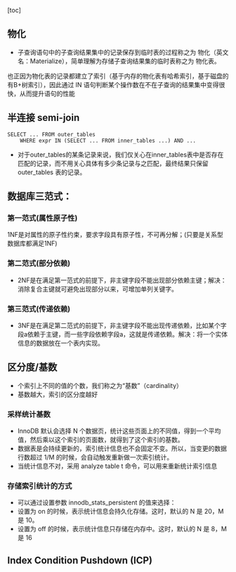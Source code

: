 [toc]
## 物化
- 子查询语句中的子查询结果集中的记录保存到临时表的过程称之为 物化（英文名：Materialize），简单理解为存储子查询结果集的临时表称之为 物化表。

也正因为物化表的记录都建立了索引（基于内存的物化表有哈希索引，基于磁盘的有B+树索引），因此通过 IN 语句判断某个操作数在不在子查询的结果集中变得很快，从而提升语句的性能

## 半连接 semi-join
```
SELECT ... FROM outer_tables
    WHERE expr IN (SELECT ... FROM inner_tables ...) AND ...
```
- 对于outer_tables的某条记录来说，我们仅关心在inner_tables表中是否存在匹配的记录，而不用关心具体有多少条记录与之匹配，最终结果只保留 outer_tables 表的记录。

## 数据库三范式：
### 第一范式(属性原子性)
1NF是对属性的原子性约束，要求字段具有原子性，不可再分解；(只要是关系型数据库都满足1NF)
### 第二范式(部分依赖)
- 2NF是在满足第一范式的前提下，非主键字段不能出现部分依赖主键；解决：消除复合主键就可避免出现部分以来，可增加单列关键字。
### 第三范式(传递依赖)
- 3NF是在满足第二范式的前提下，非主键字段不能出现传递依赖，比如某个字段a依赖于主键，而一些字段依赖字段a，这就是传递依赖。解决：将一个实体信息的数据放在一个表内实现。

## 区分度/基数
- 个索引上不同的值的个数，我们称之为“基数”（cardinality）
- 基数越大，索引的区分度越好
### 采样统计基数
- InnoDB 默认会选择 N 个数据页，统计这些页面上的不同值，得到一个平均值，然后乘以这个索引的页面数，就得到了这个索引的基数。
- 数据表是会持续更新的，索引统计信息也不会固定不变。所以，当变更的数据行数超过 1/M 的时候，会自动触发重新做一次索引统计。
- 当统计信息不对，采用 analyze table t 命令，可以用来重新统计索引信息

### 存储索引统计的方式
- 可以通过设置参数 innodb_stats_persistent 的值来选择：
- 设置为 on 的时候，表示统计信息会持久化存储。这时，默认的 N 是 20，M 是 10。
- 设置为 off 的时候，表示统计信息只存储在内存中。这时，默认的 N 是 8，M 是 16

## Index Condition Pushdown (ICP)